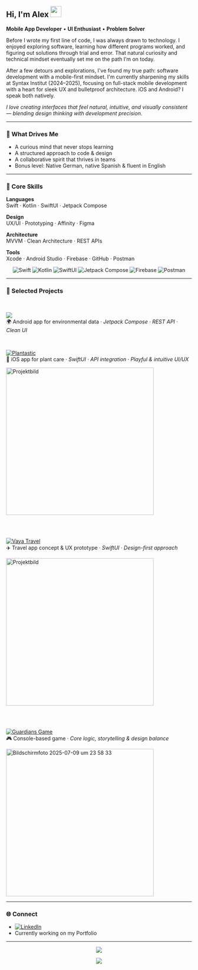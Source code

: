 ## Hi, I'm Alex <img src="https://media.giphy.com/media/hvRJCLFzcasrR4ia7z/giphy.gif" width="30px"/> 

**Mobile App Developer** • **UI Enthusiast** • **Problem Solver**

Before I wrote my first line of code, I was always drawn to technology. I enjoyed exploring software, learning how different programs worked, and figuring out solutions through trial and error. That natural curiosity and technical mindset eventually set me on the path I’m on today.

After a few detours and explorations, I've found my true path: software development with a mobile-first mindset. I'm currently sharpening my skills at Syntax Institut (2024–2025), focusing on full-stack mobile development with a heart for sleek UX and bulletproof architecture. iOS and Android? I speak both natively.

_I love creating interfaces that feel natural, intuitive, and visually consistent — blending design thinking with development precision._

---

### 🚀 What Drives Me 

- A curious mind that never stops learning  
- A structured approach to code & design  
- A collaborative spirit that thrives in teams 
- Bonus level: Native German, native Spanish & fluent in English

---


### 🧠 Core Skills

**Languages**  
Swift · Kotlin · SwiftUI · Jetpack Compose

**Design**  
UX/UI · Prototyping · Affinity · Figma

**Architecture**  
MVVM · Clean Architecture · REST APIs

**Tools**  
Xcode · Android Studio · Firebase · GitHub · Postman

<div align="center">

<img src="https://img.shields.io/badge/Swift-E44D26?style=for-the-badge&logo=swift&logoColor=white" title="Swift"/>
<img src="https://img.shields.io/badge/Kotlin-3D8AC7?style=for-the-badge&logo=kotlin&logoColor=white" title="Kotlin"/>
<img src="https://img.shields.io/badge/SwiftUI-F57C51?style=for-the-badge&logo=apple&logoColor=white" title="SwiftUI"/>
<img src="https://img.shields.io/badge/Jetpack%20Compose-8E6AC8?style=for-the-badge&logo=android&logoColor=white" title="Jetpack Compose"/>
<img src="https://img.shields.io/badge/Firebase-F57F17?style=for-the-badge&logo=firebase&logoColor=white" title="Firebase"/>
<img src="https://img.shields.io/badge/Postman-E95D3A?style=for-the-badge&logo=postman&logoColor=white" title="Postman"/>

</div>



---

### 🎨 Selected Projects  

   </br>
   
![](https://img.shields.io/badge/GAIA%20LAB-2D9CDB?style=for-the-badge&logo=github&logoColor=white)   
 🌍 Android app for environmental data · *Jetpack Compose · REST API · Clean UI*   
 
   </br>

[![Plantastic](https://img.shields.io/badge/Plantastic-6AAA64?style=for-the-badge&logo=leaflet&logoColor=white)](https://github.com/AlexJaegerPena/Plantastic-PlantBuddy)  
🌿 iOS app for plant care · *SwiftUI · API integration · Playful & intuitive UI/UX*

<img src="https://github.com/user-attachments/assets/3e0f742e-0e67-4bf8-81ad-64fb647840c9" width="400" alt="Projektbild"/>


   </br></br>

   
[![Vaya Travel](https://img.shields.io/badge/Vaya%20Travel-339999?style=for-the-badge&logo=github&logoColor=white)](https://github.com/AlexJaegerPena/Vaya-Case-Study)   
✈️ Travel app concept & UX prototype · *SwiftUI · Design-first approach*  

<img src="https://github.com/user-attachments/assets/b4d48b60-a9a1-4977-9e8a-787f624a937a" width="400" alt="Projektbild"/>


   </br></br>
   
 
[![Guardians Game](https://img.shields.io/badge/Guardians%20Game-9B51E0?style=for-the-badge&logo=github&logoColor=white)](https://github.com/AlexJaegerPena/RPG-Console-Game)   
🎮 Console-based game · *Core logic, storytelling & design balance*  

<img src="https://github.com/user-attachments/assets/04075017-c18d-41c3-8f1f-3e89315b6f0c" width="400" alt="Bildschirmfoto 2025-07-09 um 23 58 33" />

  
---

### 🌐 Connect

- [![LinkedIn](https://img.shields.io/badge/LinkedIn-0A66C2?style=for-the-badge&logo=linkedin&logoColor=white)](https://www.linkedin.com/in/your-profile)  
- Currently working on my Portfolio

---

<div align="center">
  
![](http://github-profile-summary-cards.vercel.app/api/cards/repos-per-language?username=AlexJaegerPena&theme=github_dark)

![](http://github-profile-summary-cards.vercel.app/api/cards/profile-details?username=AlexJaegerPena&theme=github_dark)
</div>


